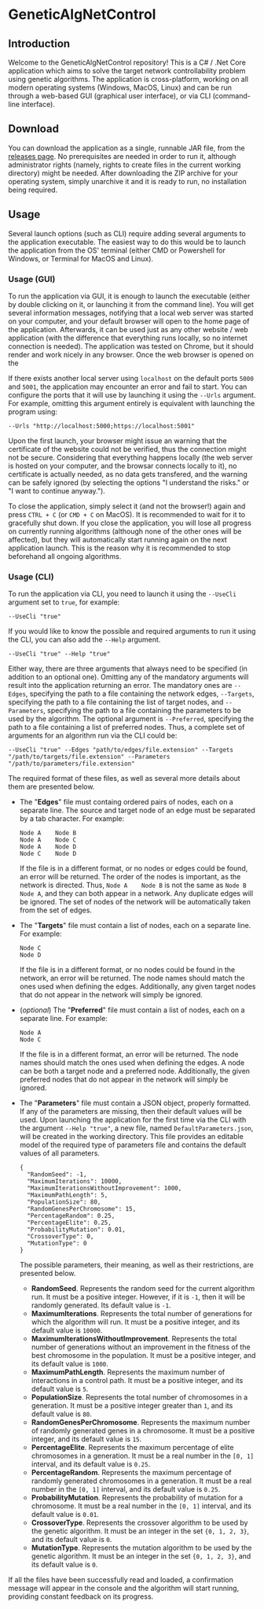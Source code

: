 # GeneticAlgNetControl
 
## Introduction

Welcome to the GeneticAlgNetControl repository! This is a C# / .Net Core application which aims to solve the target network controllability problem using genetic algorithms. The application is cross-platform, working on all modern operating systems (Windows, MacOS, Linux) and can be run through a web-based GUI (graphical user interface), or via CLI (command-line interface).

## Download

You can download the application as a single, runnable JAR file, from the [releases page](https://github.com/vicbgdn/GeneticAlgNetControl/releases). No prerequisites are needed in order to run it, although administrator rights (namely, rights to create files in the current working directory) might be needed. After downloading the ZIP archive for your operating system, simply unarchive it and it is ready to run, no installation being required.

## Usage

Several launch options (such as CLI) require adding several arguments to the application executable. The easiest way to do this would be to launch the application from the OS' terminal (either CMD or Powershell for Windows, or Terminal for MacOS and Linux).

### Usage (GUI)

To run the application via GUI, it is enough to launch the executable (either by double clicking on it, or launching it from the command line). You will get several information messages, notifying that a local web server was started on your computer, and your default browser will open to the home page of the application. Afterwards, it can be used just as any other website / web application (with the difference that everything runs locally, so no internet connection is needed). The application was tested on Chrome, but it should render and work nicely in any browser. Once the web browser is opened on the 

If there exists another local server using `localhost` on the default ports `5000` and `5001`, the application may encounter an error and fail to start. You can configure the ports that it will use by launching it using the `--Urls` argument. For example, omitting this argument entirely is equivalent with launching the program using:

```
--Urls "http://localhost:5000;https://localhost:5001"
```

Upon the first launch, your browser might issue an warning that the certificate of the website could not be verified, thus the connection might not be secure. Considering that everything happens locally (the web server is hosted on your computer, and the browsar connects locally to it), no certificate is actually needed, as no data gets transfered, and the warning can be safely ignored (by selecting the options "I understand the risks." or "I want to continue anyway.").

To close the application, simply select it (and not the browser!) again and press `CTRL + C` (or `CMD + C` on MacOS). It is recommended to wait for it to gracefully shut down. If you close the application, you will lose all progress on currently running algorithms (although none of the other ones will be affected), but they will automatically start running again on the next application launch. This is the reason why it is recommended to stop beforehand all ongoing algorithms.

### Usage (CLI)

To run the application via CLI, you need to launch it using the `--UseCli` argument set to `true`, for example:

```
--UseCli "true"
```

If you would like to know the possible and required arguments to run it using the CLI, you can also add the `--Help` argument.

```
--UseCli "true" --Help "true"
```

Either way, there are three arguments that always need to be specified (in addition to an optional one). Omitting any of the mandatory arguments will result into the application returning an error. The mandatory ones are `--Edges`, specifying the path to a file containing the network edges, `--Targets`, specifying the path to a file containing the list of target nodes, and `--Parameters`, specifying the path to a file containing the parameters to be used by the algorithm. The optional argument is `--Preferred`, specifying the path to a file containing a list of preferred nodes. Thus, a complete set of arguments for an algorithm run via the CLI could be:

```
--UseCli "true" --Edges "path/to/edges/file.extension" --Targets "/path/to/targets/file.extension" --Parameters "/path/to/parameters/file.extension"
```

The required format of these files, as well as several more details about them are presented below.

* The "**Edges**" file must containg ordered pairs of nodes, each on a separate line. The source and target node of an edge must be separated by a tab character. For example:

  ```
  Node A    Node B
  Node A    Node C
  Node A    Node D
  Node C    Node D
  ```

  If the file is in a different format, or no nodes or edges could be found, an error will be returned. The order of the nodes is important, as the network is directed. Thus, `Node A    Node B` is not the same as `Node B    Node A`, and they can both appear in a network. Any duplicate edges will be ignored. The set of nodes of the network will be automatically taken from the set of edges.

* The "**Targets**" file must contain a list of nodes, each on a separate line. For example:

  ```
  Node C
  Node D
  ```

  If the file is in a different format, or no nodes could be found in the network, an error will be returned. The node names should match the ones used when defining the edges. Additionally, any given target nodes that do not appear in the network will simply be ignored.

* (*optional*) The "**Preferred**" file must contain a list of nodes, each on a separate line. For example:

  ```
  Node A
  Node C
  ```

  If the file is in a different format, an error will be returned. The node names should match the ones used when defining the edges. A node can be both a target node and a preferred node. Additionally, the given preferred nodes that do not appear in the network will simply be ignored.

* The "**Parameters**" file must contain a JSON object, properly formatted. If any of the parameters are missing, then their default values will be used. Upon launching the application for the first time via the CLI with the argument `--Help "true"`, a new file, named `DefaultParameters.json`, will be created in the working directory. This file provides an editable model of the required type of parameters file and contains the default values of all parameters.

  ```
  {
    "RandomSeed": -1,
    "MaximumIterations": 10000,
    "MaximumIterationsWithoutImprovement": 1000,
    "MaximumPathLength": 5,
    "PopulationSize": 80,
    "RandomGenesPerChromosome": 15,
    "PercentageRandom": 0.25,
    "PercentageElite": 0.25,
    "ProbabilityMutation": 0.01,
    "CrossoverType": 0,
    "MutationType": 0
  }
  ```

  The possible parameters, their meaning, as well as their restrictions, are presented below.
  
  * **RandomSeed**. Represents the random seed for the current algorithm run. It must be a positive integer. However, if it is `-1`, then it will be randomly generated. Its default value is `-1`.
  * **MaximumIterations**. Represents the total number of generations for which the algorithm will run. It must be a positive integer, and its default value is `10000`.
  * **MaximumIterationsWithoutImprovement**. Represents the total number of generations without an improvement in the fitness of the best chromosome in the population. It must be a positive integer, and its default value is `1000`.
  * **MaximumPathLength**. Represents the maximum number of interactions in a control path. It must be a positive integer, and its default value is `5`.
  * **PopulationSize**. Represents the total number of chromosomes in a generation. It must be a positive integer greater than `1`, and its default value is `80`.
  * **RandomGenesPerChromosome**. Represents the maximum number of randomly generated genes in a chromosome. It must be a positive integer, and its default value is `15`.
  * **PercentageElite**. Represents the maximum percentage of elite chromosomes in a generation. It must be a real number in the `[0, 1]` interval, and its default value is `0.25`.
  * **PercentageRandom**. Represents the maximum percentage of randomly generated chromosomes in a generation. It must be a real number in the `[0, 1]` interval, and its default value is `0.25`.
  * **ProbabilityMutation**. Represents the probability of mutation for a chromosome. It must be a real number in the `[0, 1]` interval, and its default value is `0.01`.
  * **CrossoverType**. Represents the crossover algorithm to be used by the genetic algorithm. It must be an integer in the set `{0, 1, 2, 3}`, and its default value is `0`.
  * **MutationType**. Represents the mutation algorithm to be used by the genetic algorithm. It must be an integer in the set `{0, 1, 2, 3}`, and its default value is `0`.

If all the files have been successfully read and loaded, a confirmation message will appear in the console and the algorithm will start running, providing constant feedback on its progress.
